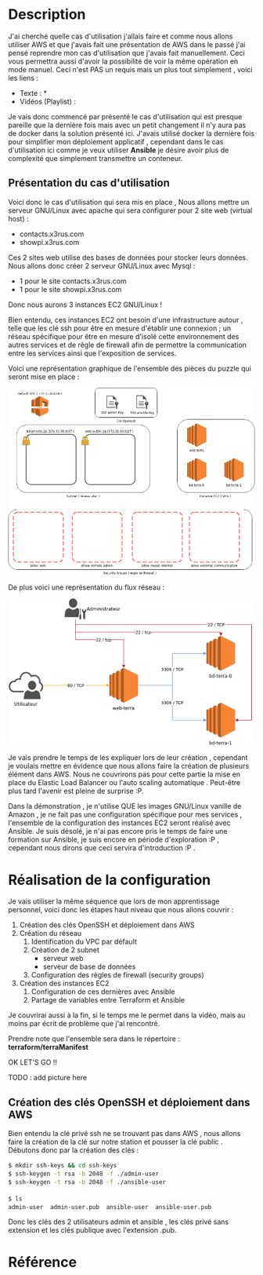 # Description

J'ai cherché quelle cas d'utilisation j'allais faire et comme nous allons utiliser AWS et que j'avais fait une présentation de AWS dans le passé j'ai pensé reprendre mon cas d'utilisation que j'avais fait manuellement. Ceci vous permettra aussi d'avoir la possibilité de voir la même opération en mode manuel. 
Ceci n'est PAS un requis mais un plus tout simplement , voici les liens :

* Texte :
    * 
* Vidéos (Playlist) :

Je vais donc commencé par présenté le cas d'utilisation qui est presque pareille que la dernière fois mais avec un petit changement il n'y aura pas de docker dans la solution présenté ici. J'avais utilisé docker la dernière fois pour simplifier mon déploiement applicatif , cependant dans le cas d'utilisation ici comme je veux utiliser __Ansible__ je désire avoir plus de complexité que simplement transmettre un conteneur.

## Présentation du cas d'utilisation

Voici donc le cas d'utilisation qui sera mis en place , Nous allons mettre un serveur GNU/Linux avec apache qui sera configurer pour 2 site web (virtual host) :

* contacts.x3rus.com
* showpi.x3rus.com

Ces 2 sites web utilise des bases de données pour stocker leurs données. Nous allons donc créer 2 serveur GNU/Linux avec Mysql :

* 1 pour le site contacts.x3rus.com
* 1 pour le site showpi.x3rus.com

Donc nous aurons 3 instances EC2 GNU/Linux ! 

Bien entendu, ces instances EC2 ont besoin d'une infrastructure autour , telle que les clé ssh pour être en mesure d'établir une connexion ; un réseau spécifique pour être en mesure d'isolé cette environnement des autres services et de rêgle de firewall afin de permettre la communication entre les services ainsi que l'exposition de services.

Voici une représentation graphique de l'ensemble des pièces du puzzle qui seront mise en place  :

![](./imgs/architecture-overview-chaque-piece.png) 

De plus voici une représentation du flux réseau :

![](./imgs/architecture-overview-network-flow.png)

Je vais prendre le temps de les expliquer lors de leur création , cependant je voulais mettre en évidence que nous allons faire la création de plusieurs élément dans AWS. Nous ne couvrirons pas pour cette partie la mise en place du Elastic Load Balancer ou l'auto scaling automatique . Peut-être plus tard l'avenir est pleine de surprise :P.

Dans la démonstration , je n'utilise QUE les images GNU/Linux vanille de Amazon , je ne fait pas une configuration spécifique pour mes services , l'ensemble de la configuration des instances EC2 seront réalisé avec Ansible. Je suis désolé, je n'ai pas encore pris le temps de faire une formation sur Ansible, je suis encore en période d'exploration :P , cependant nous dirons que ceci servira d'introduction :P . 

# Réalisation de la configuration 

Je vais utiliser la même séquence que lors de mon apprentissage personnel, voici donc les étapes haut niveau que nous allons couvrir : 

1. Création des clés OpenSSH et déploiement dans AWS
2. Création du réseau
    1. Identification du VPC par défault
    2. Création de 2 subnet 
        * serveur web 
        * serveur de base de données
    3. Configuration des règles de firewall (security groups)
3. Création des instances EC2
    1. Configuration de ces dernières avec Ansible
    2. Partage de variables entre Terraform et Ansible

Je couvrirai aussi à la fin, si le temps me le permet dans la vidéo, mais au moins par écrit de problème que j'ai rencontré.

Prendre note que l'ensemble sera dans le répertoire : **terraform/terraManifest**

OK LET'S GO !!

TODO : add picture here 


## Création des clés OpenSSH et déploiement dans AWS

Bien entendu la clé privé ssh ne se trouvant pas dans AWS , nous allons faire la création de la clé sur notre station et pousser la clé public . Débutons donc par la création des clés :

```bash
$ mkdir ssh-keys && cd ssh-keys
$ ssh-keygen -t rsa -b 2048 -f ./admin-user
$ ssh-keygen -t rsa -b 2048 -f ./ansible-user

$ ls 
admin-user  admin-user.pub  ansible-user  ansible-user.pub
```

Donc les clés des 2 utilisateurs admin et ansible , les clés privé sans extension et les clés publique avec l'extension .pub.



# Référence
